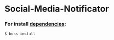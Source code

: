 # Social-Media-Notificator



### For install [dependencies](https://github.com/HashLoad/boss):
``` sh
$ boss install
```
